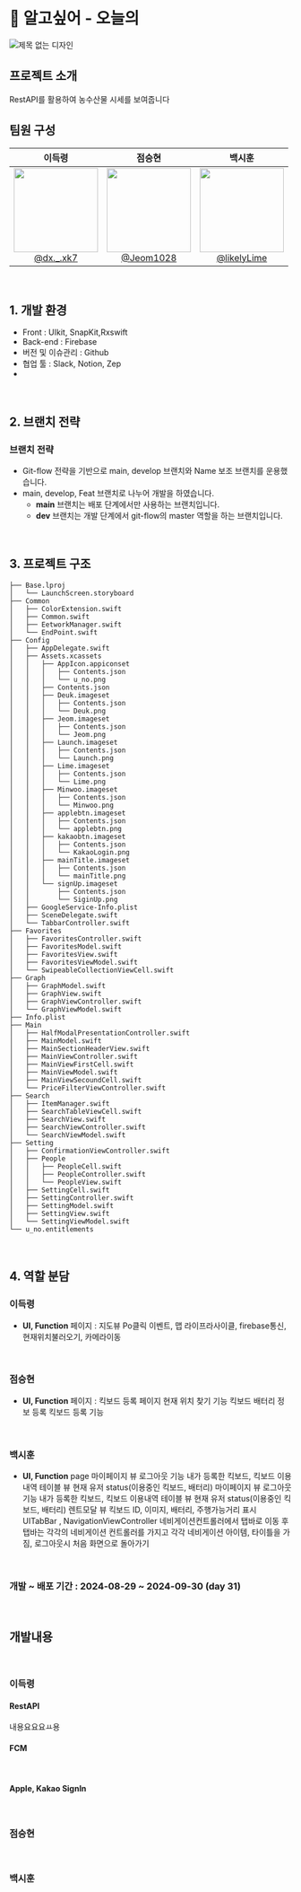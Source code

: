 # 🛴 알고싶어 - 오늘의 

![제목 없는 디자인](https://github.com/user-attachments/assets/f959bed8-bbc2-44d1-a519-052620851fb5)
<br>

## 프로젝트 소개
RestAPI를 활용하여 농수산물 시세를 보여줍니다
<br>

## 팀원 구성
<div align="center">
  
| **이득령** | **점승현** | **백시훈** | 
| :------: |  :------: | :------: |
| [<img src="https://avatars.githubusercontent.com/u/164954344?v=4" height=150 width=150> <br/> @dx._.xk7](https://github.com/DeukRyoeng) | [<img src="https://avatars.githubusercontent.com/u/168401241?v=4" height=150 width=150> <br/> @Jeom1028](https://github.com/Jeom1028) | [<img src="https://github.com/user-attachments/assets/7a3e9243-d653-4bae-ae6f-b9dcb564b2d8" height=150 width=150> <br/> @likelyLime](https://github.com/LikelyLime) |

</div>

<br>

## 1. 개발 환경

- Front : UIkit, SnapKit,Rxswift
- Back-end : Firebase
- 버전 및 이슈관리 : Github 
- 협업 툴 : Slack, Notion, Zep
- 
<br>

## 2. 브랜치 전략
### 브랜치 전략

- Git-flow 전략을 기반으로 main, develop 브랜치와 Name 보조 브랜치를 운용했습니다.
- main, develop, Feat 브랜치로 나누어 개발을 하였습니다.
    - **main** 브랜치는 배포 단계에서만 사용하는 브랜치입니다.
    - **dev** 브랜치는 개발 단계에서 git-flow의 master 역할을 하는 브랜치입니다.
<br>

## 3. 프로젝트 구조

```
├── Base.lproj
│   └── LaunchScreen.storyboard
├── Common
│   ├── ColorExtension.swift
│   ├── Common.swift
│   ├── EetworkManager.swift
│   └── EndPoint.swift
├── Config
│   ├── AppDelegate.swift
│   ├── Assets.xcassets
│   │   ├── AppIcon.appiconset
│   │   │   ├── Contents.json
│   │   │   └── u_no.png
│   │   ├── Contents.json
│   │   ├── Deuk.imageset
│   │   │   ├── Contents.json
│   │   │   └── Deuk.png
│   │   ├── Jeom.imageset
│   │   │   ├── Contents.json
│   │   │   └── Jeom.png
│   │   ├── Launch.imageset
│   │   │   ├── Contents.json
│   │   │   └── Launch.png
│   │   ├── Lime.imageset
│   │   │   ├── Contents.json
│   │   │   └── Lime.png
│   │   ├── Minwoo.imageset
│   │   │   ├── Contents.json
│   │   │   └── Minwoo.png
│   │   ├── applebtn.imageset
│   │   │   ├── Contents.json
│   │   │   └── applebtn.png
│   │   ├── kakaobtn.imageset
│   │   │   ├── Contents.json
│   │   │   └── KakaoLogin.png
│   │   ├── mainTitle.imageset
│   │   │   ├── Contents.json
│   │   │   └── mainTitle.png
│   │   └── signUp.imageset
│   │       ├── Contents.json
│   │       └── SiginUp.png
│   ├── GoogleService-Info.plist
│   ├── SceneDelegate.swift
│   └── TabbarController.swift
├── Favorites
│   ├── FavoritesController.swift
│   ├── FavoritesModel.swift
│   ├── FavoritesView.swift
│   ├── FavoritesViewModel.swift
│   └── SwipeableCollectionViewCell.swift
├── Graph
│   ├── GraphModel.swift
│   ├── GraphView.swift
│   ├── GraphViewController.swift
│   └── GraphViewModel.swift
├── Info.plist
├── Main
│   ├── HalfModalPresentationController.swift
│   ├── MainModel.swift
│   ├── MainSectionHeaderView.swift
│   ├── MainViewController.swift
│   ├── MainViewFirstCell.swift
│   ├── MainViewModel.swift
│   ├── MainViewSecoundCell.swift
│   └── PriceFilterViewController.swift
├── Search
│   ├── ItemManager.swift
│   ├── SearchTableViewCell.swift
│   ├── SearchView.swift
│   ├── SearchViewController.swift
│   └── SearchViewModel.swift
├── Setting
│   ├── ConfirmationViewController.swift
│   ├── People
│   │   ├── PeopleCell.swift
│   │   ├── PeopleController.swift
│   │   └── PeopleView.swift
│   ├── SettingCell.swift
│   ├── SettingController.swift
│   ├── SettingModel.swift
│   ├── SettingView.swift
│   └── SettingViewModel.swift
└── u_no.entitlements

```

<br>

## 4. 역할 분담

### 이득령

- **UI, Function**
     페이지 : 지도뷰
     Po클릭 이벤트, 맵 라이프라사이클, firebase통신, 현재위치불러오기, 카메라이동

<br>
    
### 점승현

- **UI, Function**
페이지 : 킥보드 등록 페이지
현재 위치 찾기 기능
킥보드 배터리 정보 등록
킥보드 등록 기능

<br>

### 백시훈
- **UI, Function**
page
마이페이지 뷰
로그아웃 기능
내가 등록한 킥보드, 킥보드 이용내역 테이블 뷰
현재 유저 status(이용중인 킥보드, 배터리)
마이페이지 뷰
로그아웃 기능
내가 등록한 킥보드, 킥보드 이용내역 테이블 뷰
현재 유저 status(이용중인 킥보드, 배터리)
렌트모달 뷰
킥보드 ID, 이미지, 배터리, 주행가능거리 표시
UITabBar , NavigationViewController
네비게이션컨트롤러에서 탭바로 이동 후 탭바는 각각의 네비게이션 컨트롤러를 가지고
각각 네비게이션 아이템, 타이틀을 가짐, 로그아웃시 처음 화면으로 돌아가기
<br>

### 개발 ~ 배포 기간 : 2024-08-29 ~ 2024-09-30 (day 31)
<br>

## 개발내용

<br>

### 이득령

#### RestAPI
내용요요요ㅛ용
<br>

#### FCM
<br>

#### Apple, Kakao SignIn


<br>

### 점승현

<br>

### 백시훈
